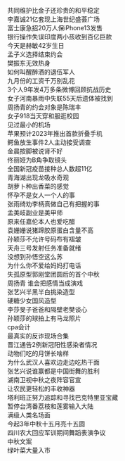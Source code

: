 共同维护比金子还珍贵的和平稳定  
李嘉诚21亿套现上海世纪盛荟广场  
富士康急招20万人保iPhone13发售  
银行操作失误印度两小孩收到百亿巨款  
今天是赫敏42岁生日  
孟子义选择结束约会  
樊振东无效热身  
如何叫醒醉酒的退伍军人  
九月份的工资千万别乱花  
3个人9年发4万多条微博回顾抗战历史  
女子河南暴雨中失联55天后遗体被找到  
周扬青的约会对象是陈瑞丰  
女子918当天穿和服逛校园  
见过最小的机场  
苹果预计2023年推出首款折叠手机  
鳄鱼放生事件2人主动接受调查  
金晨按脚被说肾不好  
佟丽娅为B角争取镜头  
全国新冠疫苗接种总人数超11亿  
青海湖出现龙吸水奇观  
胡萝卜种出香菜的感觉  
怀孕不是女人一个人的事  
张雨绮劝李柄熹做自己有把握的事  
孟美岐副业是美甲师  
原来任嘉伦本人也爱吃醋  
袁姗姗说猪蹄胶原蛋白含量不高  
孙颖莎不允许号码布有褶皱  
天舟三号发射任务准备就绪  
没想到孙悟空这么苏  
为什么你不爱给妈妈打电话  
失孤原型郭刚堂团圆后的首个中秋  
周扬青 谁会把感情当成演戏  
张艺兴半黑半白挑染造型  
硬糖少女国风造型  
李莎旻子爸爸和隔壁老樊谈心  
孙颖莎的球拍上有马龙照片  
cpa会计  
最真实的反诈现场合集  
晋江通告2例新冠阳性感染者情况  
动物们吃的月饼长啥样  
为什么武汉人喜欢边走边吃热干面  
张艺兴说谁赢都是中国街舞的胜利  
湖南卫视中秋之夜阵容官宣  
让农民更轻松的丰收神器  
塔利班正努力追踪和寻找巴克特里亚宝藏  
暂停台湾番荔枝和莲雾输入大陆  
满级人类名场面  
今起3年中秋十五月亮十五圆  
四川农大回应军训期间舞蹈表演争议  
中秋文案  
绿叶菜大量入市  
